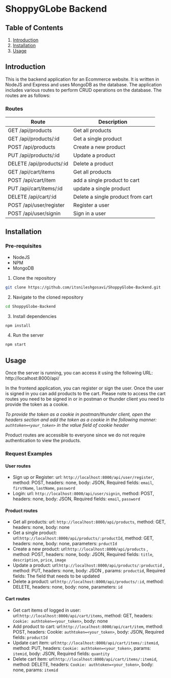 # ShoppyGLobe Backend

## Table of Contents
1. [Introduction](#introduction)
2. [Installation](#installation)
3. [Usage](#usage)


## Introduction

This is the backend application for an Ecommerce website. It is written in NodeJS and Express and uses MongoDB as the database.
The application includes various routes to perform CRUD operations on the database. The routes are as follows:

### Routes

| Route | Description |
| --- | --- |
| GET /api/products | Get all products |
| GET /api/products/:id | Get a single product |
| POST /api/products | Create a new product |
| PUT /api/products/:id | Update a product |
| DELETE /api/products/:id | Delete a product |
| GET /api/cart/items | Get all products |
| POST /api/cart/item | add a single product to cart |
| PUT /api/cart/items/:id | update a single product |
| DELETE /api/cart/:id | Delete a single product from cart  |
| POST /api/user/register | Register a user |
| POST /api/user/signin | Sign in a user |

## Installation

### Pre-requisites

- NodeJS
- NPM
- MongoDB

1. Clone the repository

```bash
git clone https://github.com/itsnileshgosavi/ShoppyGlobe-Backend.git
```

2. Navigate to the cloned repository

```bash
cd ShoppyGlobe-Backend
```

3. Install dependencies

```bash
npm install
```

4. Run the server

```bash
npm start
```

## Usage

Once the server is running, you can access it using the following URL: http://localhost:8000/api/

In the frontend application, you can register or sign the user.
Once the user is signed in you can add products to the cart. Please note to access the cart routes you need to be signed in or in postman or thunder client you need to provide the token as a cookie.

*To provide the token as a cookie in postman/thunder client, open the headers section and add the token as a cookie in the following manner: `authtoken=<your_token>` in the value field of cookie header*

Product routes are accessible to everyone since we do not require authentication to view the products.

### Request Examples

#### User routes

- Sign up or Register: url: `http://localhost:8000/api/user/register`, method: POST, headers: none, body: JSON, Required fields: `email`, `firstName`, `lastName`, `password`
- Login: url: `http://localhost:8000/api/user/signin`, method: POST, headers: none, body: JSON, Required fields: `email`, `password`

#### Product routes

- Get all products: url: `http://localhost:8000/api/products`, method: GET, headers: none, body: none
- Get a single product: url:`http://localhost:8000/api/products/:productId`, method: GET, headers: none, body: none, parameters: `prductId`
- Create a new product: url:`http://localhost:8000/api/products` , method: POST, headers: none, body: JSON, Required fields: `title`, `description`, `price`, `image`
- Update a product: url:`http://localhost:8000/api/products/:productid` , method: PUT, headers: none, body: JSON , params: `productid`, Required fields: The field that needs to be updated
- Delete a product: url:`http://localhost:8000/api/products/:id`, method: DELETE, headers: none, body: none, parameters: `id`

#### Cart routes

- Get cart items of logged in user: url:`http://localhost:8000/api/cart/items`, method: GET, headers: `Cookie: authtoken=<your_token>`, body: none
- Add product to cart: url:`http://localhost:8000/api/cart/item`, method: POST, headers: Cookie: `authtoken=<your_token>`, body: JSON, Required fields: `productId`
- Update cart item: url:`http://localhost:8000/api/cart/items/:itemid`, method: PUT, headers: `Cookie: authtoken=<your_token>`, params: `itemid`, body: JSON, Required fields: `quantity`
- Delete cart item: url:`http://localhost:8000/api/cart/items/:itemid`, method: DELETE, headers: `Cookie: authtoken=<your_token>`, body: none, params: `itemid`